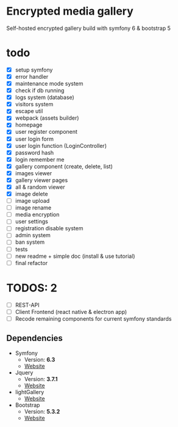 # Encrypted media gallery

Self-hosted encrypted gallery build with symfony 6 & bootstrap 5

# todo
- [X] setup symfony
- [X] error handler
- [X] maintenance mode system
- [X] check if db running
- [X] logs system (database)
- [X] visitors system
- [X] escape util
- [X] webpack (assets builder)
- [X] homepage
- [X] user register component
- [X] user login form
- [X] user login function (LoginController)
- [X] password hash
- [X] login remember me
- [X] gallery component (create, delete, list)
- [X] images viewer
- [X] gallery viewer pages
- [X] all & random viewer
- [X] image delete
- [ ] image upload
- [ ] image rename
- [ ] media encryption
- [ ] user settings
- [ ] registration disable system
- [ ] admin system
- [ ] ban system
- [ ] tests
- [ ] new readme + simple doc (install & use tutorial)
- [ ] final refactor

# TODOS: 2
- [ ] REST-API
- [ ] Client Frontend (react native & electron app)
- [ ] Recode remaining components for current symfony standards

## Dependencies
* Symfony
   * Version: **6.3**
   * [Website](https://symfony.com/)
* Jquery
   * Version: **3.7.1**
   * [Website](https://jquery.com/)
* lightGallery
   * [Website](https://www.lightgalleryjs.com/)
* Bootstrap
   * Version: **5.3.2**
   * [Website](https://getbootstrap.com/)
